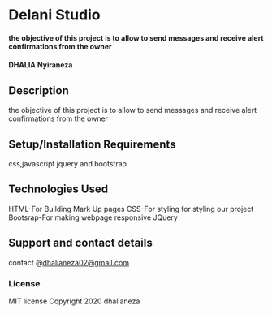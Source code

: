  # Delani Studio
#### the objective of this project is to allow to send messages and receive alert confirmations  from the owner
#### DHALIA Nyiraneza
## Description
 the objective of this project is to allow to send messages and receive alert confirmations  from the owner
## Setup/Installation Requirements
 css,javascript jquery and bootstrap
 
## Technologies Used
HTML-For Building Mark Up pages
CSS-For styling for styling our project
Bootsrap-For making webpage responsive
JQuery
## Support and contact details
 contact @dhalianeza02@gmail.com
### License
 MIT license
Copyright 2020 dhalianeza
  
